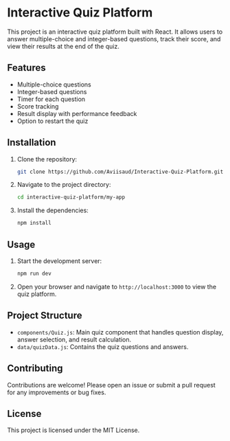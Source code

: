 # Interactive Quiz Platform

This project is an interactive quiz platform built with React. It allows users to answer multiple-choice and integer-based questions, track their score, and view their results at the end of the quiz.

## Features

- Multiple-choice questions
- Integer-based questions
- Timer for each question
- Score tracking
- Result display with performance feedback
- Option to restart the quiz

## Installation

1. Clone the repository:
   ```bash
   git clone https://github.com/Aviisaud/Interactive-Quiz-Platform.git
   ```

2. Navigate to the project directory:
   ```bash
   cd interactive-quiz-platform/my-app
   ```

3. Install the dependencies:
   ```bash
   npm install
   ```

## Usage

1. Start the development server:
   ```bash
   npm run dev
   ```

2. Open your browser and navigate to `http://localhost:3000` to view the quiz platform.

## Project Structure

- `components/Quiz.js`: Main quiz component that handles question display, answer selection, and result calculation.
- `data/quizData.js`: Contains the quiz questions and answers.

## Contributing

Contributions are welcome! Please open an issue or submit a pull request for any improvements or bug fixes.

## License

This project is licensed under the MIT License.
